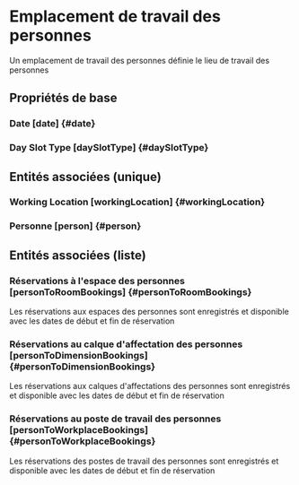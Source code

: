 # Emplacement de travail des personnes
<!--- THIS FILE IS GENERATED PLEASE DO NOT EDIT IT DIRECTLY --->

Un emplacement de travail des personnes définie le lieu de travail des personnes

## Propriétés de base

### Date [date] {#date}
        

### Day Slot Type [daySlotType] {#daySlotType}
        


## Entités associées (unique)

###  Working Location [workingLocation] {#workingLocation}
        

### Personne [person] {#person}
        


## Entités associées (liste)

### Réservations à l'espace des personnes [personToRoomBookings] {#personToRoomBookings}
        
Les réservations aux espaces des personnes sont enregistrés et disponible avec les dates de début et fin de réservation
### Réservations au calque d'affectation des personnes [personToDimensionBookings] {#personToDimensionBookings}
        
Les réservations aux calques d'affectations des personnes sont enregistrés et disponible avec les dates de début et fin de réservation
### Réservations au poste de travail des personnes [personToWorkplaceBookings] {#personToWorkplaceBookings}
        
Les réservations des postes de travail des personnes sont enregistrés et disponible avec les dates de début et fin de réservation



